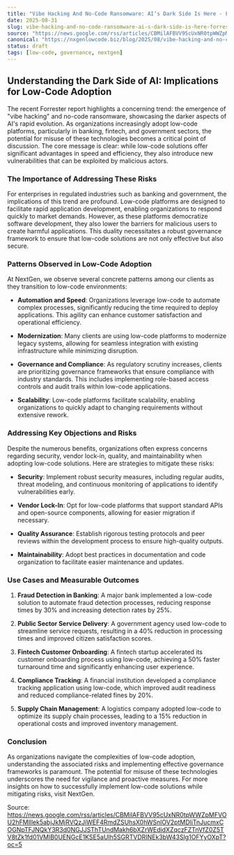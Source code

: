 ```yaml
---
title: "Vibe Hacking And No-Code Ransomware: AI’s Dark Side Is Here - Forrester"
date: 2025-08-31
slug: vibe-hacking-and-no-code-ransomware-ai-s-dark-side-is-here-forrester
source: "https://news.google.com/rss/articles/CBMilAFBVV95cUxNR0tpWWZpMFVOU2hFMlllek5abjJkMjRVQzJiWEF4RmdZSUhsX0hWSnlOV2ptMDliTnJucmxCOGNpTFJNQkY3R3d0NGJJSThTUndMakh6bXZrWEdidXZqczFZTnVfZ0Z5TV8tZk1fd01VMlB0UENGcE1KSE5aUlh5SGRTVDRINEk3bW43Slg1OFYyOXpT?oc=5"
canonical: "https://nxgenlowcode.biz/blog/2025/08/vibe-hacking-and-no-code-ransomware-ai-s-dark-side-is-here-forrester.html"
status: draft
tags: [low-code, governance, nextgen]
---
```

## Understanding the Dark Side of AI: Implications for Low-Code Adoption

The recent Forrester report highlights a concerning trend: the emergence of "vibe hacking" and no-code ransomware, showcasing the darker aspects of AI's rapid evolution. As organizations increasingly adopt low-code platforms, particularly in banking, fintech, and government sectors, the potential for misuse of these technologies becomes a critical point of discussion. The core message is clear: while low-code solutions offer significant advantages in speed and efficiency, they also introduce new vulnerabilities that can be exploited by malicious actors.

### The Importance of Addressing These Risks

For enterprises in regulated industries such as banking and government, the implications of this trend are profound. Low-code platforms are designed to facilitate rapid application development, enabling organizations to respond quickly to market demands. However, as these platforms democratize software development, they also lower the barriers for malicious users to create harmful applications. This duality necessitates a robust governance framework to ensure that low-code solutions are not only effective but also secure.

### Patterns Observed in Low-Code Adoption

At NextGen, we observe several concrete patterns among our clients as they transition to low-code environments:

- **Automation and Speed**: Organizations leverage low-code to automate complex processes, significantly reducing the time required to deploy applications. This agility can enhance customer satisfaction and operational efficiency.
  
- **Modernization**: Many clients are using low-code platforms to modernize legacy systems, allowing for seamless integration with existing infrastructure while minimizing disruption.

- **Governance and Compliance**: As regulatory scrutiny increases, clients are prioritizing governance frameworks that ensure compliance with industry standards. This includes implementing role-based access controls and audit trails within low-code applications.

- **Scalability**: Low-code platforms facilitate scalability, enabling organizations to quickly adapt to changing requirements without extensive rework.

### Addressing Key Objections and Risks

Despite the numerous benefits, organizations often express concerns regarding security, vendor lock-in, quality, and maintainability when adopting low-code solutions. Here are strategies to mitigate these risks:

- **Security**: Implement robust security measures, including regular audits, threat modeling, and continuous monitoring of applications to identify vulnerabilities early.

- **Vendor Lock-In**: Opt for low-code platforms that support standard APIs and open-source components, allowing for easier migration if necessary.

- **Quality Assurance**: Establish rigorous testing protocols and peer reviews within the development process to ensure high-quality outputs.

- **Maintainability**: Adopt best practices in documentation and code organization to facilitate easier maintenance and updates.

### Use Cases and Measurable Outcomes

1. **Fraud Detection in Banking**: A major bank implemented a low-code solution to automate fraud detection processes, reducing response times by 30% and increasing detection rates by 25%.

2. **Public Sector Service Delivery**: A government agency used low-code to streamline service requests, resulting in a 40% reduction in processing times and improved citizen satisfaction scores.

3. **Fintech Customer Onboarding**: A fintech startup accelerated its customer onboarding process using low-code, achieving a 50% faster turnaround time and significantly enhancing user experience.

4. **Compliance Tracking**: A financial institution developed a compliance tracking application using low-code, which improved audit readiness and reduced compliance-related fines by 20%.

5. **Supply Chain Management**: A logistics company adopted low-code to optimize its supply chain processes, leading to a 15% reduction in operational costs and improved inventory management.

### Conclusion

As organizations navigate the complexities of low-code adoption, understanding the associated risks and implementing effective governance frameworks is paramount. The potential for misuse of these technologies underscores the need for vigilance and proactive measures. For more insights on how to successfully implement low-code solutions while mitigating risks, visit NextGen.

Source: https://news.google.com/rss/articles/CBMilAFBVV95cUxNR0tpWWZpMFVOU2hFMlllek5abjJkMjRVQzJiWEF4RmdZSUhsX0hWSnlOV2ptMDliTnJucmxCOGNpTFJNQkY3R3d0NGJJSThTUndMakh6bXZrWEdidXZqczFZTnVfZ0Z5TV8tZk1fd01VMlB0UENGcE1KSE5aUlh5SGRTVDRINEk3bW43Slg1OFYyOXpT?oc=5
